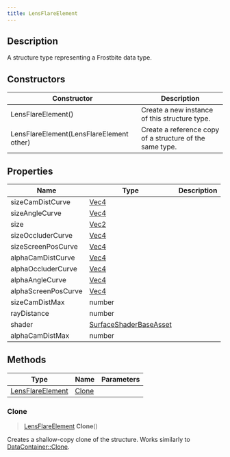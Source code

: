 ```yaml
---
title: LensFlareElement
---
```

## Description

A structure type representing a Frostbite data type.

## Constructors

| Constructor                              | Description                                              |
| ---------------------------------------- | -------------------------------------------------------- |
| LensFlareElement()                       | Create a new instance of this structure type.            |
| LensFlareElement(LensFlareElement other) | Create a reference copy of a structure of the same type. |

## Properties

| Name                | Type                                             | Description |
| ------------------- | ------------------------------------------------ | ----------- |
| sizeCamDistCurve    | [Vec4](/vext/ref/shared/class/vec4)                |             |
| sizeAngleCurve      | [Vec4](/vext/ref/shared/class/vec4)                |             |
| size                | [Vec2](/vext/ref/shared/class/vec2)                |             |
| sizeOccluderCurve   | [Vec4](/vext/ref/shared/class/vec4)                |             |
| sizeScreenPosCurve  | [Vec4](/vext/ref/shared/class/vec4)                |             |
| alphaCamDistCurve   | [Vec4](/vext/ref/shared/class/vec4)                |             |
| alphaOccluderCurve  | [Vec4](/vext/ref/shared/class/vec4)                |             |
| alphaAngleCurve     | [Vec4](/vext/ref/shared/class/vec4)                |             |
| alphaScreenPosCurve | [Vec4](/vext/ref/shared/class/vec4)                |             |
| sizeCamDistMax      | number                                           |             |
| rayDistance         | number                                           |             |
| shader              | [SurfaceShaderBaseAsset](SurfaceShaderBaseAsset) |             |
| alphaCamDistMax     | number                                           |             |

## Methods

| Type                                 | Name            | Parameters |
| ------------------------------------ | --------------- | ---------- |
| [LensFlareElement](LensFlareElement) | [Clone](#clone) |            |

### Clone

> [LensFlareElement](LensFlareElement) **Clone**()

Creates a shallow-copy clone of the structure. Works similarly to [DataContainer::Clone](/vext/ref/shared/class/datacontainer#clone).
